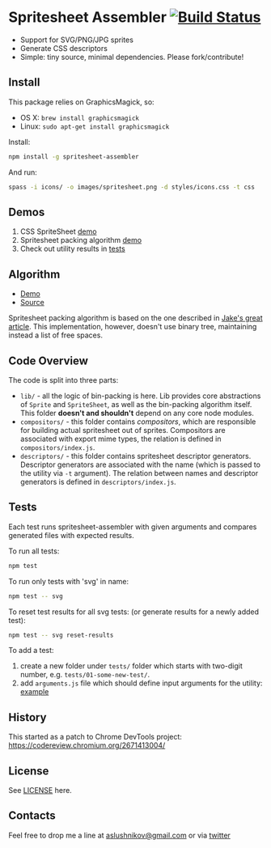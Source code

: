 # Spritesheet Assembler [![Build Status](https://travis-ci.org/aslushnikov/spritesheet-assembler.svg?branch=master)](https://travis-ci.org/aslushnikov/spritesheet-assembler)
- Support for SVG/PNG/JPG sprites
- Generate CSS descriptors
- Simple: tiny source, minimal dependencies. Please fork/contribute!

## Install
This package relies on GraphicsMagick, so:
- OS X: `brew install graphicsmagick`
- Linux: `sudo apt-get install graphicsmagick`

Install:
```bash
npm install -g spritesheet-assembler
```
And run:
```bash
spass -i icons/ -o images/spritesheet.png -d styles/icons.css -t css
```

## Demos

1. CSS SpriteSheet [demo](https://aslushnikov.github.io/spritesheet-assembler/demos/css-spritesheet/)
2. Spritesheet packing algorithm [demo](https://aslushnikov.github.io/spritesheet-assembler/demos/algorithm/)
3. Check out utility results in  [tests](https://github.com/aslushnikov/spritesheet-assembler/tree/master/tests)

## Algorithm

- [Demo](https://aslushnikov.github.io/spritesheet-assembler/demos/algorithm/)
- [Source](https://github.com/aslushnikov/spritesheet-assembler/blob/master/lib/Packer.js#L35)

Spritesheet packing algorithm is based on the one described in  [Jake's great article](http://codeincomplete.com/posts/bin-packing/). This implementation, however, doesn't use binary tree, maintaining instead a list of free spaces.

## Code Overview

The code is split into three parts:
- `lib/` - all the logic of bin-packing is here. Lib provides core abstractions of
`Sprite` and `SpriteSheet`, as well as the bin-packing algorithm itself. This
folder **doesn't and shouldn't** depend on any core node modules.
- `compositors/` - this folder contains *compositors*, which are responsible for building actual spritesheet out of sprites. Compositors are associated with export mime types, the relation is defined in `compositors/index.js`.
- `descriptors/` - this folder contains spritesheet descriptor generators. Descriptor generators are associated with the name (which is passed to the utility via `-t` argument). The relation between names and descriptor generators is defined in `descriptors/index.js`.

## Tests

Each test runs spritesheet-assembler with given arguments and compares generated files with expected results.

To run all tests:
```bash
npm test
```

To run only tests with 'svg' in name:
```bash
npm test -- svg
```

To reset test results for all svg tests: (or generate results for a newly added test):
```bash
npm test -- svg reset-results
```
To add a test:

1. create a new folder under `tests/` folder which starts with
two-digit number, e.g. `tests/01-some-new-test/`.
2. add `arguments.js` file which should define input arguments for the utility: [example](https://github.com/aslushnikov/spritesheet-assembler/blob/master/tests/01-svg-simple/arguments.js)

## History

This started as a patch to Chrome DevTools project: https://codereview.chromium.org/2671413004/

## License
See [LICENSE](https://github.com/aslushnikov/spritesheet-assembler/blob/master/LICENSE) here.

## Contacts

Feel free to drop me a line at [aslushnikov@gmail.com](mailto:aslushnikov.com) or via [twitter](https://twitter.com/aslushnikov)
